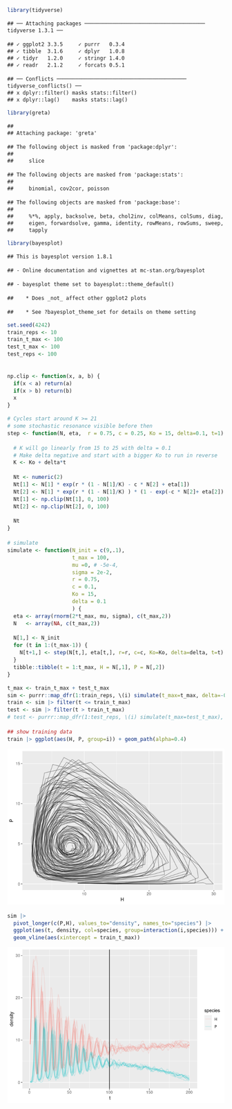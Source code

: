 
``` r
library(tidyverse)
```

    ## ── Attaching packages ─────────────────────────────────────── tidyverse 1.3.1 ──

    ## ✓ ggplot2 3.3.5     ✓ purrr   0.3.4
    ## ✓ tibble  3.1.6     ✓ dplyr   1.0.8
    ## ✓ tidyr   1.2.0     ✓ stringr 1.4.0
    ## ✓ readr   2.1.2     ✓ forcats 0.5.1

    ## ── Conflicts ────────────────────────────────────────── tidyverse_conflicts() ──
    ## x dplyr::filter() masks stats::filter()
    ## x dplyr::lag()    masks stats::lag()

``` r
library(greta)
```

    ## 
    ## Attaching package: 'greta'

    ## The following object is masked from 'package:dplyr':
    ## 
    ##     slice

    ## The following objects are masked from 'package:stats':
    ## 
    ##     binomial, cov2cor, poisson

    ## The following objects are masked from 'package:base':
    ## 
    ##     %*%, apply, backsolve, beta, chol2inv, colMeans, colSums, diag,
    ##     eigen, forwardsolve, gamma, identity, rowMeans, rowSums, sweep,
    ##     tapply

``` r
library(bayesplot)
```

    ## This is bayesplot version 1.8.1

    ## - Online documentation and vignettes at mc-stan.org/bayesplot

    ## - bayesplot theme set to bayesplot::theme_default()

    ##    * Does _not_ affect other ggplot2 plots

    ##    * See ?bayesplot_theme_set for details on theme setting

``` r
set.seed(4242)
train_reps <- 10
train_t_max <- 100
test_t_max <- 100
test_reps <- 100


np.clip <- function(x, a, b) {
  if(x < a) return(a)
  if(x > b) return(b)
  x
}
```

``` r
# Cycles start around K >= 21
# some stochastic resonance visible before then
step <- function(N, eta,  r = 0.75, c = 0.25, Ko = 15, delta=0.1, t=1) {
  
  # K will go linearly from 15 to 25 with delta = 0.1
  # Make delta negative and start with a bigger Ko to run in reverse
  K <- Ko + delta*t
  
  Nt <- numeric(2)
  Nt[1] <- N[1] * exp(r * (1 - N[1]/K) - c * N[2] + eta[1])
  Nt[2] <- N[1] * exp(r * (1 - N[1]/K) ) * (1 - exp(-c * N[2]+ eta[2]) )
  Nt[1] <- np.clip(Nt[1], 0, 100)
  Nt[2] <- np.clip(Nt[2], 0, 100)

  Nt
}

# simulate
simulate <- function(N_init = c(9,.1),
                     t_max = 100,
                     mu =0, # -5e-4,
                     sigma = 2e-2,
                     r = 0.75, 
                     c = 0.1,
                     Ko = 15,
                     delta = 0.1
                     ) {
  eta <- array(rnorm(2*t_max, mu, sigma), c(t_max,2))
  N   <- array(NA, c(t_max,2))
  
  N[1,] <- N_init
  for (t in 1:(t_max-1)) {
    N[t+1,] <- step(N[t,], eta[t,], r=r, c=c, Ko=Ko, delta=delta, t=t)
  }
  tibble::tibble(t = 1:t_max, H = N[,1], P = N[,2])
}
```

``` r
t_max <- train_t_max + test_t_max
sim <- purrr::map_dfr(1:train_reps, \(i) simulate(t_max=t_max, delta=-0.1, Ko=30), .id = "i")
train <- sim |> filter(t <= train_t_max)
test <- sim |> filter(t > train_t_max)
# test <- purrr::map_dfr(1:test_reps, \(i) simulate(t_max=test_t_max), .id = "i")

## show training data
train |> ggplot(aes(H, P, group=i)) + geom_path(alpha=0.4)
```

![](hopf_mcmc_files/figure-gfm/unnamed-chunk-3-1.png)<!-- -->

``` r
sim |> 
  pivot_longer(c(P,H), values_to="density", names_to="species") |>
  ggplot(aes(t, density, col=species, group=interaction(i,species))) + geom_line(alpha=0.2) +
  geom_vline(aes(xintercept = train_t_max))
```

![](hopf_mcmc_files/figure-gfm/unnamed-chunk-3-2.png)<!-- -->
